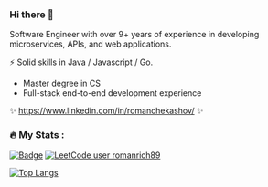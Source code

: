 ### Hi there 👋
Software Engineer with over 9+ years of experience in developing microservices, APIs, and web applications.


⚡ Solid skills in Java / Javascript / Go.
+ Master degree in CS
+ Full-stack end-to-end development experience

✨ https://www.linkedin.com/in/romanchekashov/ ✨

### :fire: My Stats :
[![Badge](http://194.195.87.104:3020/codeforces/romanrich89)](https://codeforces.com/profile/romanrich89)
[![LeetCode user romanrich89](https://img.shields.io/badge/dynamic/json?style=flat&labelColor=black&color=%23ffa116&label=Solved&query=solvedOverTotal&url=https%3A%2F%2Fleetcode-badge.vercel.app%2Fapi%2Fusers%2Fromanrich89&logo=leetcode&logoColor=yellow)](https://leetcode.com/romanrich89/)

[![Top Langs](https://github-readme-stats.vercel.app/api/top-langs/?username=romanchekashov&layout=compact&theme=vision-friendly-dark)](https://github.com/anuraghazra/github-readme-stats)

<!--
**romanchekashov/romanchekashov** is a ✨ _special_ ✨ repository because its `README.md` (this file) appears on your GitHub profile.

Here are some ideas to get you started:

- 🔭 I’m currently working on ...
- 🌱 I’m currently learning ...
- 👯 I’m looking to collaborate on ...
- 🤔 I’m looking for help with ...
- 💬 Ask me about ...
- 📫 How to reach me: ...
- 😄 Pronouns: ...
- ⚡ Fun fact: ...
-->
